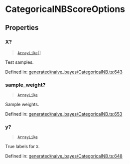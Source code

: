 # CategoricalNBScoreOptions

## Properties

### X?

> [`ArrayLike`](../types/ArrayLike.md)[]

Test samples.

Defined in:  [generated/naive\_bayes/CategoricalNB.ts:643](https://github.com/transitive-bullshit/scikit-learn-ts/blob/b59c1ff/packages/sklearn/src/generated/naive_bayes/CategoricalNB.ts#L643)

### sample\_weight?

> [`ArrayLike`](../types/ArrayLike.md)

Sample weights.

Defined in:  [generated/naive\_bayes/CategoricalNB.ts:653](https://github.com/transitive-bullshit/scikit-learn-ts/blob/b59c1ff/packages/sklearn/src/generated/naive_bayes/CategoricalNB.ts#L653)

### y?

> [`ArrayLike`](../types/ArrayLike.md)

True labels for `X`.

Defined in:  [generated/naive\_bayes/CategoricalNB.ts:648](https://github.com/transitive-bullshit/scikit-learn-ts/blob/b59c1ff/packages/sklearn/src/generated/naive_bayes/CategoricalNB.ts#L648)
